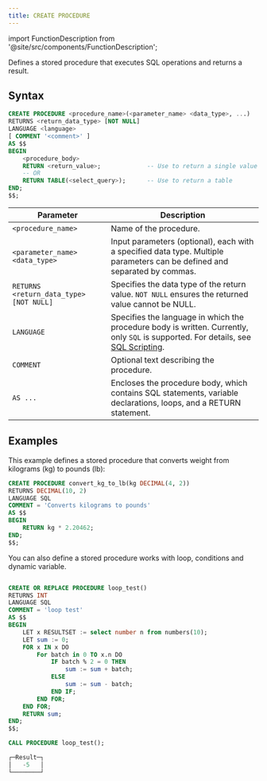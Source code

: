 ```yaml
---
title: CREATE PROCEDURE
---
```

import FunctionDescription from '@site/src/components/FunctionDescription';

<FunctionDescription description="Introduced or updated: v1.2.637"/>

Defines a stored procedure that executes SQL operations and returns a result.

## Syntax

```sql
CREATE PROCEDURE <procedure_name>(<parameter_name> <data_type>, ...)
RETURNS <return_data_type> [NOT NULL]
LANGUAGE <language>
[ COMMENT '<comment>' ]
AS $$
BEGIN
    <procedure_body>
    RETURN <return_value>;             -- Use to return a single value
    -- OR
    RETURN TABLE(<select_query>);      -- Use to return a table
END;
$$;
```

| Parameter                               | Description                                                                                                               |
|-----------------------------------------|---------------------------------------------------------------------------------------------------------------------------|
| `<procedure_name>`                      | Name of the procedure.                                                                                                    |
| `<parameter_name> <data_type>`          | Input parameters (optional), each with a specified data type. Multiple parameters can be defined and separated by commas. |
| `RETURNS <return_data_type> [NOT NULL]` | Specifies the data type of the return value. `NOT NULL` ensures the returned value cannot be NULL.                        |
| `LANGUAGE`                              | Specifies the language in which the procedure body is written. Currently, only `SQL` is supported. For details, see [SQL Scripting](/guides/query/stored-procedure#sql-scripting).                       |
| `COMMENT`                               | Optional text describing the procedure.                                                                                   |
| `AS ...`                                | Encloses the procedure body, which contains SQL statements, variable declarations, loops, and a  RETURN statement.        |

## Examples

This example defines a stored procedure that converts weight from kilograms (kg) to pounds (lb):

```sql
CREATE PROCEDURE convert_kg_to_lb(kg DECIMAL(4, 2))
RETURNS DECIMAL(10, 2)
LANGUAGE SQL
COMMENT = 'Converts kilograms to pounds'
AS $$
BEGIN
    RETURN kg * 2.20462;
END;
$$;
```

You can also define a stored procedure works with loop, conditions and dynamic variable.

```sql

CREATE OR REPLACE PROCEDURE loop_test()
RETURNS INT
LANGUAGE SQL
COMMENT = 'loop test'
AS $$
BEGIN
    LET x RESULTSET := select number n from numbers(10);
    LET sum := 0;
    FOR x IN x DO
        For batch in 0 TO x.n DO
            IF batch % 2 = 0 THEN
                sum := sum + batch;
            ELSE
                sum := sum - batch;
            END IF;
        END FOR;
    END FOR;
    RETURN sum;
END;
$$;
```

```sql
CALL PROCEDURE loop_test();

┌─Result─┐
│   -5   │
└────────┘
```
